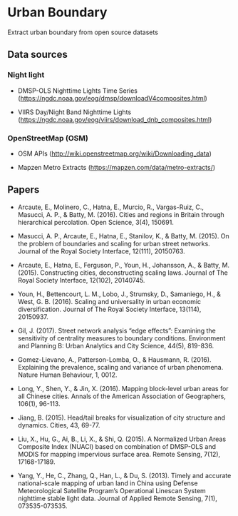 # Urban Boundary
Extract urban boundary from open source datasets

## Data sources

### Night light

- DMSP-OLS Nighttime Lights Time Series (https://ngdc.noaa.gov/eog/dmsp/downloadV4composites.html)

- VIIRS Day/Night Band Nighttime Lights (https://ngdc.noaa.gov/eog/viirs/download_dnb_composites.html)

### OpenStreetMap (OSM)

- OSM APIs (http://wiki.openstreetmap.org/wiki/Downloading_data)

- Mapzen Metro Extracts (https://mapzen.com/data/metro-extracts/)

## Papers

- Arcaute, E., Molinero, C., Hatna, E., Murcio, R., Vargas-Ruiz, C., Masucci, A. P., & Batty, M. (2016). Cities and regions in Britain through hierarchical percolation. Open Science, 3(4), 150691.

- Masucci, A. P., Arcaute, E., Hatna, E., Stanilov, K., & Batty, M. (2015). On the problem of boundaries and scaling for urban street networks. Journal of the Royal Society Interface, 12(111), 20150763.

- Arcaute, E., Hatna, E., Ferguson, P., Youn, H., Johansson, A., & Batty, M. (2015). Constructing cities, deconstructing scaling laws. Journal of The Royal Society Interface, 12(102), 20140745.

- Youn, H., Bettencourt, L. M., Lobo, J., Strumsky, D., Samaniego, H., & West, G. B. (2016). Scaling and universality in urban economic diversification. Journal of The Royal Society Interface, 13(114), 20150937.

- Gil, J. (2017). Street network analysis “edge effects”: Examining the sensitivity of centrality measures to boundary conditions. Environment and Planning B: Urban Analytics and City Science, 44(5), 819-836.

- Gomez-Lievano, A., Patterson-Lomba, O., & Hausmann, R. (2016). Explaining the prevalence, scaling and variance of urban phenomena. Nature Human Behaviour, 1, 0012.

- Long, Y., Shen, Y., & Jin, X. (2016). Mapping block-level urban areas for all Chinese cities. Annals of the American Association of Geographers, 106(1), 96-113.

- Jiang, B. (2015). Head/tail breaks for visualization of city structure and dynamics. Cities, 43, 69-77.

- Liu, X., Hu, G., Ai, B., Li, X., & Shi, Q. (2015). A Normalized Urban Areas Composite Index (NUACI) based on combination of DMSP-OLS and MODIS for mapping impervious surface area. Remote Sensing, 7(12), 17168-17189.

- Yang, Y., He, C., Zhang, Q., Han, L., & Du, S. (2013). Timely and accurate national-scale mapping of urban land in China using Defense Meteorological Satellite Program’s Operational Linescan System nighttime stable light data. Journal of Applied Remote Sensing, 7(1), 073535-073535.
